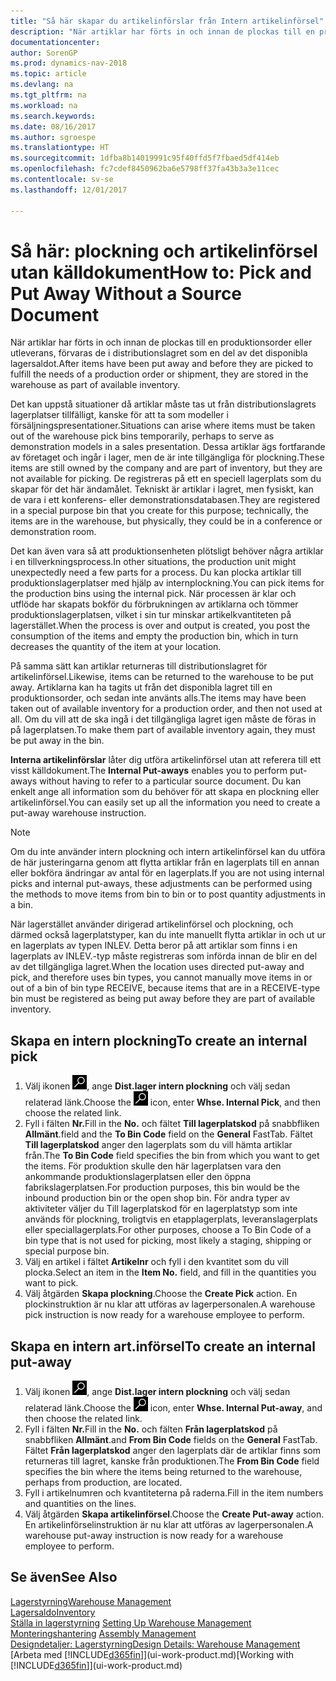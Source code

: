 ```yaml
---
title: "Så här skapar du artikelinförslar från Intern artikelinförsel"
description: "När artiklar har förts in och innan de plockas till en produktionsorder eller utleverans, förvaras de i distributionslagret som en del av det disponibla lagersaldot."
documentationcenter: 
author: SorenGP
ms.prod: dynamics-nav-2018
ms.topic: article
ms.devlang: na
ms.tgt_pltfrm: na
ms.workload: na
ms.search.keywords: 
ms.date: 08/16/2017
ms.author: sgroespe
ms.translationtype: HT
ms.sourcegitcommit: 1dfba8b14019991c95f40ffd5f7fbaed5df414eb
ms.openlocfilehash: fc7cdef8450962ba6e5798ff37fa43b3a3e11cec
ms.contentlocale: sv-se
ms.lasthandoff: 12/01/2017

---
```

# <a name="how-to-pick-and-put-away-without-a-source-document"></a><span data-ttu-id="21aa2-103">Så här: plockning och artikelinförsel utan källdokument</span><span class="sxs-lookup"><span data-stu-id="21aa2-103">How to: Pick and Put Away Without a Source Document</span></span>
<span data-ttu-id="21aa2-104">När artiklar har förts in och innan de plockas till en produktionsorder eller utleverans, förvaras de i distributionslagret som en del av det disponibla lagersaldot.</span><span class="sxs-lookup"><span data-stu-id="21aa2-104">After items have been put away and before they are picked to fulfill the needs of a production order or shipment, they are stored in the warehouse as part of available inventory.</span></span>  

<span data-ttu-id="21aa2-105">Det kan uppstå situationer då artiklar måste tas ut från distributionslagrets lagerplatser tillfälligt, kanske för att ta som modeller i försäljningspresentationer.</span><span class="sxs-lookup"><span data-stu-id="21aa2-105">Situations can arise where items must be taken out of the warehouse pick bins temporarily, perhaps to serve as demonstration models in a sales presentation.</span></span> <span data-ttu-id="21aa2-106">Dessa artiklar ägs fortfarande av företaget och ingår i lager, men de är inte tillgängliga för plockning.</span><span class="sxs-lookup"><span data-stu-id="21aa2-106">These items are still owned by the company and are part of inventory, but they are not available for picking.</span></span> <span data-ttu-id="21aa2-107">De registreras på ett en speciell lagerplats som du skapar för det här ändamålet. Tekniskt är artiklar i lagret, men fysiskt, kan de vara i ett konferens- eller demonstrationsdatabasen.</span><span class="sxs-lookup"><span data-stu-id="21aa2-107">They are registered in a special purpose bin that you create for this purpose; technically, the items are in the warehouse, but physically, they could be in a conference or demonstration room.</span></span>  

<span data-ttu-id="21aa2-108">Det kan även vara så att produktionsenheten plötsligt behöver några artiklar i en tillverkningsprocess.</span><span class="sxs-lookup"><span data-stu-id="21aa2-108">In other situations, the production unit might unexpectedly need a few parts for a process.</span></span> <span data-ttu-id="21aa2-109">Du kan plocka artiklar till produktionslagerplatser med hjälp av internplockning.</span><span class="sxs-lookup"><span data-stu-id="21aa2-109">You can pick items for the production bins using the internal pick.</span></span> <span data-ttu-id="21aa2-110">När processen är klar och utflöde har skapats bokför du förbrukningen av artiklarna och tömmer produktionslagerplatsen, vilket i sin tur minskar artikelkvantiteten på lagerstället.</span><span class="sxs-lookup"><span data-stu-id="21aa2-110">When the process is over and output is created, you post the consumption of the items and empty the production bin, which in turn decreases the quantity of the item at your location.</span></span>  

<span data-ttu-id="21aa2-111">På samma sätt kan artiklar returneras till distributionslagret för artikelinförsel.</span><span class="sxs-lookup"><span data-stu-id="21aa2-111">Likewise, items can be returned to the warehouse to be put away.</span></span> <span data-ttu-id="21aa2-112">Artiklarna kan ha tagits ut från det disponibla lagret till en produktionsorder, och sedan inte använts alls.</span><span class="sxs-lookup"><span data-stu-id="21aa2-112">The items may have been taken out of available inventory for a production order, and then not used at all.</span></span> <span data-ttu-id="21aa2-113">Om du vill att de ska ingå i det tillgängliga lagret igen måste de föras in på lagerplatsen.</span><span class="sxs-lookup"><span data-stu-id="21aa2-113">To make them part of available inventory again, they must be put away in the bin.</span></span>  

<span data-ttu-id="21aa2-114">**Interna artikelinförslar** låter dig utföra artikelinförsel utan att referera till ett visst källdokument.</span><span class="sxs-lookup"><span data-stu-id="21aa2-114">The **Internal Put-aways** enables you to perform put-aways without having to refer to a particular source document.</span></span> <span data-ttu-id="21aa2-115">Du kan enkelt ange all information som du behöver för att skapa en plockning eller artikelinförsel.</span><span class="sxs-lookup"><span data-stu-id="21aa2-115">You can easily set up all the information you need to create a put-away warehouse instruction.</span></span>  

> [!NOTE]  
>  <span data-ttu-id="21aa2-116">Om du inte använder intern plockning och intern artikelinförsel kan du utföra de här justeringarna genom att flytta artiklar från en lagerplats till en annan eller bokföra ändringar av antal för en lagerplats.</span><span class="sxs-lookup"><span data-stu-id="21aa2-116">If you are not using internal picks and internal put-aways, these adjustments can be performed using the methods to move items from bin to bin or to post quantity adjustments in a bin.</span></span>  
>   
>  <span data-ttu-id="21aa2-117">När lagerstället använder dirigerad artikelinförsel och plockning, och därmed också lagerplatstyper, kan du inte manuellt flytta artiklar in och ut ur en lagerplats av typen INLEV. Detta beror på att artiklar som finns i en lagerplats av INLEV.-typ måste registreras som införda innan de blir en del av det tillgängliga lagret.</span><span class="sxs-lookup"><span data-stu-id="21aa2-117">When the location uses directed put-away and pick, and therefore uses bin types, you cannot manually move items in or out of a bin of bin type RECEIVE, because items that are in a RECEIVE-type bin must be registered as being put away before they are part of available inventory.</span></span>  

## <a name="to-create-an-internal-pick"></a><span data-ttu-id="21aa2-118">Skapa en intern plockning</span><span class="sxs-lookup"><span data-stu-id="21aa2-118">To create an internal pick</span></span>  
1.  <span data-ttu-id="21aa2-119">Välj ikonen ![Söka efter sida eller rapport](media/ui-search/search_small.png "ikonen Söka efter sida eller rapport"), ange **Dist.lager intern plockning** och välj sedan relaterad länk.</span><span class="sxs-lookup"><span data-stu-id="21aa2-119">Choose the ![Search for Page or Report](media/ui-search/search_small.png "Search for Page or Report icon") icon, enter **Whse. Internal Pick**, and then choose the related link.</span></span>  
2.  <span data-ttu-id="21aa2-120">Fyll i fälten **Nr.**</span><span class="sxs-lookup"><span data-stu-id="21aa2-120">Fill in the **No.**</span></span> <span data-ttu-id="21aa2-121">och fältet **Till lagerplatskod** på snabbfliken **Allmänt**.</span><span class="sxs-lookup"><span data-stu-id="21aa2-121">field and the **To Bin Code** field on the **General** FastTab.</span></span> <span data-ttu-id="21aa2-122">Fältet **Till lagerplatskod** anger den lagerplats som du vill hämta artiklar från.</span><span class="sxs-lookup"><span data-stu-id="21aa2-122">The **To Bin Code** field specifies the bin from which you want to get the items.</span></span> <span data-ttu-id="21aa2-123">För produktion skulle den här lagerplatsen vara den ankommande produktionslagerplatsen eller den öppna fabrikslagerplatsen.</span><span class="sxs-lookup"><span data-stu-id="21aa2-123">For production purposes, this bin would be the inbound production bin or the open shop bin.</span></span> <span data-ttu-id="21aa2-124">För andra typer av aktiviteter väljer du Till lagerplatskod för en lagerplatstyp som inte används för plockning, troligtvis en etapplagerplats, leveranslagerplats eller speciallagerplats.</span><span class="sxs-lookup"><span data-stu-id="21aa2-124">For other purposes, choose a To Bin Code of a bin type that is not used for picking, most likely a staging, shipping or special purpose bin.</span></span>  
3.  <span data-ttu-id="21aa2-125">Välj en artikel i fältet **Artikelnr** och fyll i den kvantitet som du vill plocka.</span><span class="sxs-lookup"><span data-stu-id="21aa2-125">Select an item in the **Item No.** field, and fill in the quantities you want to pick.</span></span>  
4. <span data-ttu-id="21aa2-126">Välj åtgärden **Skapa plockning**.</span><span class="sxs-lookup"><span data-stu-id="21aa2-126">Choose the **Create Pick** action.</span></span> <span data-ttu-id="21aa2-127">En plockinstruktion är nu klar att utföras av lagerpersonalen.</span><span class="sxs-lookup"><span data-stu-id="21aa2-127">A warehouse pick instruction is now ready for a warehouse employee to perform.</span></span>  

## <a name="to-create-an-internal-put-away"></a><span data-ttu-id="21aa2-128">Skapa en intern art.införsel</span><span class="sxs-lookup"><span data-stu-id="21aa2-128">To create an internal put-away</span></span>  
1.  <span data-ttu-id="21aa2-129">Välj ikonen ![Söka efter sida eller rapport](media/ui-search/search_small.png "ikonen Söka efter sida eller rapport"), ange **Dist.lager intern plockning** och välj sedan relaterad länk.</span><span class="sxs-lookup"><span data-stu-id="21aa2-129">Choose the ![Search for Page or Report](media/ui-search/search_small.png "Search for Page or Report icon") icon, enter **Whse. Internal Put-away**, and then choose the related link.</span></span>  
2.  <span data-ttu-id="21aa2-130">Fyll i fälten **Nr.**</span><span class="sxs-lookup"><span data-stu-id="21aa2-130">Fill in the **No.**</span></span> <span data-ttu-id="21aa2-131">och fälten **Från lagerplatskod** på snabbfliken **Allmänt**.</span><span class="sxs-lookup"><span data-stu-id="21aa2-131">and **From Bin Code** fields on the **General** FastTab.</span></span> <span data-ttu-id="21aa2-132">Fältet **Från lagerplatskod** anger den lagerplats där de artiklar finns som returneras till lagret, kanske från produktionen.</span><span class="sxs-lookup"><span data-stu-id="21aa2-132">The **From Bin Code** field specifies the bin where the items being returned to the warehouse, perhaps from production, are located.</span></span>  
3.  <span data-ttu-id="21aa2-133">Fyll i artikelnumren och kvantiteterna på raderna.</span><span class="sxs-lookup"><span data-stu-id="21aa2-133">Fill in the item numbers and quantities on the lines.</span></span>  
4.  <span data-ttu-id="21aa2-134">Välj åtgärden **Skapa artikelinförsel**.</span><span class="sxs-lookup"><span data-stu-id="21aa2-134">Choose the **Create Put-away** action.</span></span> <span data-ttu-id="21aa2-135">En artikelinförselinstruktion är nu klar att utföras av lagerpersonalen.</span><span class="sxs-lookup"><span data-stu-id="21aa2-135">A warehouse put-away instruction is now ready for a warehouse employee to perform.</span></span>  

## <a name="see-also"></a><span data-ttu-id="21aa2-136">Se även</span><span class="sxs-lookup"><span data-stu-id="21aa2-136">See Also</span></span>  
[<span data-ttu-id="21aa2-137">Lagerstyrning</span><span class="sxs-lookup"><span data-stu-id="21aa2-137">Warehouse Management</span></span>](warehouse-manage-warehouse.md)  
[<span data-ttu-id="21aa2-138">Lagersaldo</span><span class="sxs-lookup"><span data-stu-id="21aa2-138">Inventory</span></span>](inventory-manage-inventory.md)  
<span data-ttu-id="21aa2-139">[Ställa in lagerstyrning](warehouse-setup-warehouse.md)   </span><span class="sxs-lookup"><span data-stu-id="21aa2-139">[Setting Up Warehouse Management](warehouse-setup-warehouse.md)   </span></span>  
<span data-ttu-id="21aa2-140">[Monteringshantering](assembly-assemble-items.md)  </span><span class="sxs-lookup"><span data-stu-id="21aa2-140">[Assembly Management](assembly-assemble-items.md)  </span></span>  
[<span data-ttu-id="21aa2-141">Designdetaljer: Lagerstyrning</span><span class="sxs-lookup"><span data-stu-id="21aa2-141">Design Details: Warehouse Management</span></span>](design-details-warehouse-management.md)  
<span data-ttu-id="21aa2-142">[Arbeta med [!INCLUDE[d365fin](includes/d365fin_md.md)]](ui-work-product.md)</span><span class="sxs-lookup"><span data-stu-id="21aa2-142">[Working with [!INCLUDE[d365fin](includes/d365fin_md.md)]](ui-work-product.md)</span></span>

